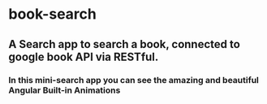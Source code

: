 # book-search
## A Search app to search a book, connected to google book API via RESTful.
### In this mini-search app you can see the amazing and beautiful Angular Built-in Animations
